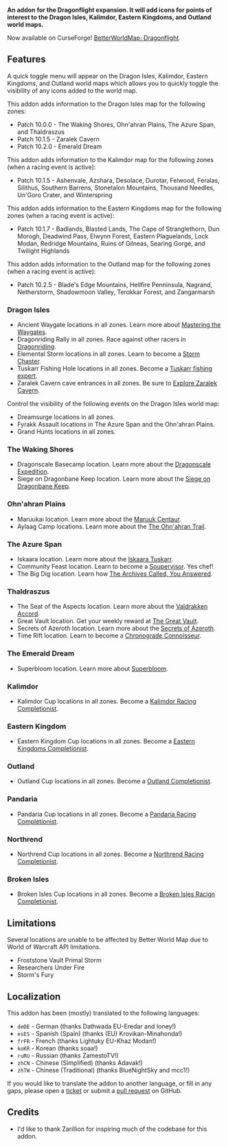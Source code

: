 **An addon for the Dragonflight expansion. It will add icons for points of interest to the Dragon Isles, Kalimdor, Eastern Kingdoms, and Outland world maps.**

Now available on CurseForge! [BetterWorldMap: Dragonflight](https://www.curseforge.com/wow/addons/betterworldmap-dragonflight)

## Features

A quick toggle menu will appear on the Dragon Isles, Kalimdor, Eastern Kingdoms, and Outland world maps which allows you to quickly toggle the visibility of any icons added to the world map.

This addon adds information to the Dragon Isles map for the following zones:

* Patch 10.0.0 - The Waking Shores, Ohn'ahran Plains, The Azure Span, and Thaldraszus
* Patch 10.1.5 - Zaralek Cavern
* Patch 10.2.0 - Emerald Dream

This addon adds information to the Kalimdor map for the following zones (when a racing event is active):

* Patch 10.1.5 - Ashenvale, Azshara, Desolace, Durotar, Felwood, Feralas, Silithus, Southern Barrens, Stonetalon Mountains, Thousand Needles, Un'Goro Crater, and Winterspring

This addon adds information to the Eastern Kingdoms map for the following zones (when a racing event is active):

* Patch 10.1.7 - Badlands, Blasted Lands, The Cape of Stranglethorn, Dun Morogh, Deadwind Pass, Elwynn Forest, Eastern Plaguelands, Lock Modan, Redridge Mountains, Ruins of Gilneas, Searing Gorge, and Twilight Highlands

This addon adds information to the Outland map for the following zones (when a racing event is active):

* Patch 10.2.5 - Blade's Edge Mountains, Hellfire Penninsula, Nagrand, Netherstorm, Shadowmoon Valley, Terokkar Forest, and Zangarmarsh

### Dragon Isles

* Ancient Waygate locations in all zones. Learn more about [Mastering the Waygates](https://www.wowhead.com/achievement=16292/mastering-the-waygates).
* Dragonriding Rally in all zones. Race against other racers in [Dragonriding](https://www.wowhead.com/guide/dragonriding/races-overview-rewards).
* Elemental Storm locations in all zones. Learn to become a [Storm Chaster](https://www.wowhead.com/achievement=16490/storm-chaser).
* Tuskarr Fishing Hole locations in all zones. Become a [Tuskarr fishing expert](https://www.wowhead.com/guide/professions/fishing/iskaara-tuskarr-fishing-holes).
* Zaralek Cavern cave entrances in all zones. Be sure to [Explore Zaralek Cavern](https://www.wowhead.com/achievement=17766/explore-zaralek-cavern).

Control the visibility of the following events on the Dragon Isles world map:

* Dreamsurge locations in all zones.
* Fyrakk Assault locations in The Azure Span and the Ohn'ahran Plains.
* Grand Hunts locations in all zones.

### The Waking Shores

* Dragonscale Basecamp location. Learn more about the [Dragonscale Expedition](https://www.wowhead.com/faction=2507/dragonscale-expedition).
* Siege on Dragonbane Keep location. Learn more about the [Siege on Dragonbane Keep](https://www.wowhead.com/achievement=16411/siege-on-dragonbane-keep-home-sweet-home).

### Ohn'ahran Plains

* Maruukai location. Learn more about the [Maruuk Centaur](https://www.wowhead.com/faction=2503/maruuk-centaur).
* Aylaag Camp locations. Learn more about the [The Ohn'ahran Trail](https://www.wowhead.com/achievement=16462/the-ohnahran-trail).

### The Azure Span

* Iskaara location. Learn more about the [Iskaara Tuskarr](https://www.wowhead.com/faction=2511/iskaara-tuskarr).
* Community Feast location. Learn to become a [Soupervisor](https://www.wowhead.com/achievement=16443/soupervisor). Yes chef!
* The Big Dig location. Learn how [The Archives Called, You Answered](https://www.wowhead.com/achievement=19790/the-archives-called-you-answered).

### Thaldraszus

* The Seat of the Aspects location. Learn more about the [Valdrakken Accord](https://www.wowhead.com/faction=2510/valdrakken-accord).
* Great Vault location. Get your weekly reward at [The Great Vault](https://www.wowhead.com/quest=72354/the-great-vault).
* Secrets of Azeroth location. Learn more about the [Secrets of Azeroth](https://www.wowhead.com/guide/world-events/secrets-of-azeroth).
* Time Rift location. Learn to become a [Chronograde Connoisseur](https://www.wowhead.com/achievement=18637/chronograde-connoisseur).

### The Emerald Dream

* Superbloom location. Learn more about [Superbloom](https://www.wowhead.com/news/superblooms-emerald-frenzy-and-emerald-bounty-first-look-at-world-events-in-335286).

### Kalimdor

* Kalimdor Cup locations in all zones. Become a [Kalimdor Racing Completionist](https://www.wowhead.com/achievement=17723/kalimdor-racing-completionist-gold).

### Eastern Kingdom

* Eastern Kingdom Cup locations in all zones. Become a [Eastern Kingdoms Completionist](https://www.wowhead.com/achievement=18942/eastern-kingdoms-racing-completionist-gold).

### Outland

* Outland Cup locations in all zones. Become a [Outland Completionist](https://www.wowhead.com/achievement=19107/outland-racing-completionist-gold).


### Pandaria

* Pandaria Cup locations in all zones. Become a [Pandaria Racing Completionist]().

### Northrend

* Northrend Cup locations in all zones. Become a [Northrend Racing Completionist](https://www.wowhead.com/achievement=19723/northrend-racing-completionist-gold).

### Broken Isles

* Broken Isles Cup locations in all zones. Become a [Broken Isles Racign Completionist]().

## Limitations

Several locations are unable to be affected by Better World Map due to World of Warcraft API limitations.

* Froststone Vault Primal Storm
* Researchers Under Fire
* Storm's Fury

## Localization

This addon has been (mostly) translated to the following languages:

* `deDE` - German (thanks Dathwada EU-Eredar and Ioney!)
* `esES` - Spanish (Spain) (thanks (EU) Krovikan-Minahonda!)
* `frFR` - French (thanks Lightuky EU-Khaz Modan!)
* `koKR` - Korean (thanks soaa!)
* `ruRU` - Russian (thanks ZamestoTV!)
* `zhCN` - Chinese (Simplified) (thanks Adavak!)
* `zhTW` - Chinese (Traditional) (thanks BlueNightSky and mcc1!)

If you would like to translate the addon to another language, or fill in any gaps, please open a [ticket](https://github.com/wyldclaw/betterworldmap-dragonflight/issues) or submit a [pull request](https://github.com/wyldclaw/betterworldmap-dragonflight/pulls) on GitHub.

## Credits

* I'd like to thank Zarillion for inspiring much of the codebase for this addon.
